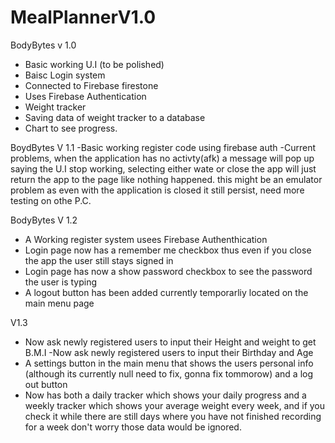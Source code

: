 # MealPlannerV1.0


BodyBytes v 1.0

- Basic working U.I (to be polished)
- Baisc Login system
- Connected to Firebase firestone 
- Uses Firebase Authentication
- Weight tracker
- Saving data of weight tracker to a database
- Chart to see progress.




BoydBytes V 1.1
-Basic working register code using firebase auth
-Current problems, when the application has no activty(afk) a message will pop up saying the U.I stop working, selecting either wate or close the app will just return the app to the page like nothing happened. this might be an emulator problem as even with the application is closed it still persist, need more testing on othe P.C.



BodyBytes V 1.2
- A Working register system usees Firebase Authenthication
- Login page now has a remember me checkbox thus even if you close the app the user still stays signed in
- Login page has now a show password checkbox to see the password the user is typing
- A logout button has been added currently temporarliy located on the main menu page

V1.3 
- Now ask newly registered users to input their Height and weight to get B.M.I
-Now ask newly registered users to input their Birthday and Age
- A settings button in the main menu that shows the users personal info (although its currently null need to fix, gonna fix tommorow) and a log out button
- Now has both a daily tracker which shows your daily progress and a weekly tracker which shows your average weight every week, and if you check it while there are still days where you have not finished recording for a week don't worry those data would be ignored.
